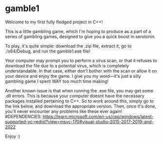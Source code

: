 # gamble1

Welcome to my first fully fledged project in C++! 

This is a little gambling game, which I'm hoping to produce as a part of a series of gambling games, designed to give you a quick boost in serotonin.

To play, it's quite simple: download the .zip file, extract it, go to ./x64/Debug, and run the gamble1.exe file! 

Your computer may prompt you to perform a virus scan, or that it refuses to download the file due to a potential virus, which is completely understandable. In that case, either don't bother with the scan or allow it on your device and enjoy the game. I give you my word—it's just a silly gambling game I spent WAY too much time making!

Another known issue is that when running the .exe file, you may get some .dll errors. This is because your computer doesnt have the necessary packages installed pertaining to C++. So to work around this, simply go to the link below, and download the appropriate version. Then, once it's done, you'll never encounter any problems like these ever again! 
#DEPENDENCIES:
	https://learn.microsoft.com/en-us/cpp/windows/latest-supported-vc-redist?view=msvc-170#visual-studio-2015-2017-2019-and-2022

 Enjoy :)
